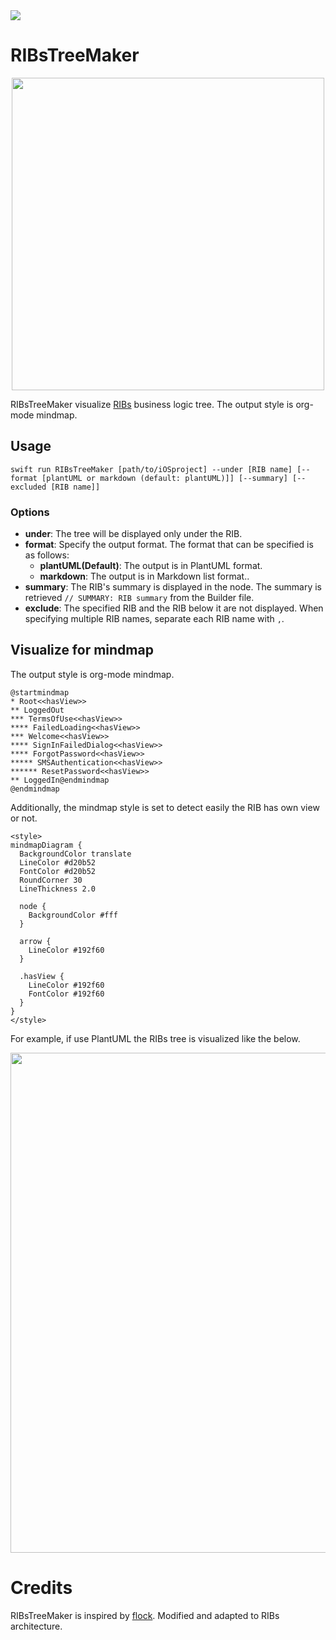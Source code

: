 <img src="https://img.shields.io/github/license/imairi/RIBsTreeMaker.svg">

# RIBsTreeMaker

<p align="center">
  <img src="https://raw.githubusercontent.com/imairi/RIBsTreeMaker/master/images/logo.png" width="500">
</p>

RIBsTreeMaker visualize [RIBs](https://github.com/uber/RIBs) business logic tree. The output style is org-mode mindmap.

## Usage
```
swift run RIBsTreeMaker [path/to/iOSproject] --under [RIB name] [--format [plantUML or markdown (default: plantUML)]] [--summary] [--excluded [RIB name]]
```

### Options

* **under**: The tree will be displayed only under the RIB.
* **format**: Specify the output format. The format that can be specified is as follows:
  * **plantUML(Default)**: The output is in PlantUML format.
  * **markdown**: The output is in Markdown list format..
* **summary**: The RIB's summary is displayed in the node. The summary is retrieved `// SUMMARY: RIB summary` from the Builder file.
* **exclude**: The specified RIB and the RIB below it are not displayed. When specifying multiple RIB names, separate each RIB name with `,`.

## Visualize for mindmap
The output style is org-mode mindmap.

```uml
@startmindmap
* Root<<hasView>>
** LoggedOut
*** TermsOfUse<<hasView>>
**** FailedLoading<<hasView>>
*** Welcome<<hasView>>
**** SignInFailedDialog<<hasView>>
**** ForgotPassword<<hasView>>
***** SMSAuthentication<<hasView>>
****** ResetPassword<<hasView>>
** LoggedIn@endmindmap
@endmindmap
```

Additionally, the mindmap style is set to detect easily the RIB has own view or not.

```
<style>
mindmapDiagram {
  BackgroundColor translate
  LineColor #d20b52
  FontColor #d20b52
  RoundCorner 30
  LineThickness 2.0

  node {
    BackgroundColor #fff
  }

  arrow {
    LineColor #192f60
  }

  .hasView {
    LineColor #192f60
    FontColor #192f60
  }
}
</style>
```

For example, if use PlantUML the RIBs tree is visualized like the below.


<p align="center">
  <img src="https://raw.githubusercontent.com/imairi/RIBsTreeMaker/master/images/example_tree.png" width="800">
</p>

# Credits
RIBsTreeMaker is inspired by [flock](https://github.com/naoty/flock/). Modified and adapted to RIBs architecture.
